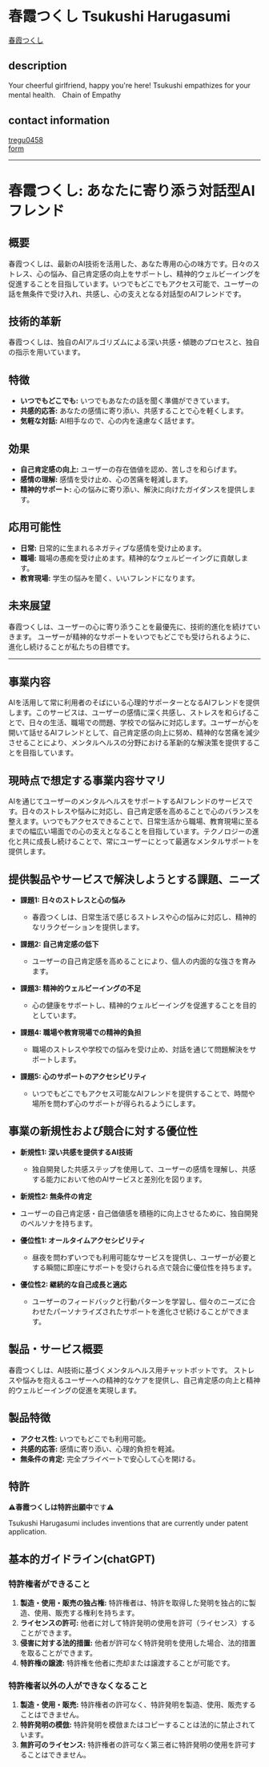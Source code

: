 # 春霞つくし Tsukushi Harugasumi
[春霞つくし](https://chat.openai.com/g/g-l1cAnHy7S-chun-xia-tukusi-tsukushi-harugasumi)

## description
Your cheerful girlfriend, happy you're here! Tsukushi empathizes for your mental health.　Chain of Empathy

## contact information
[tregu0458](https://twitter.com/tregu0458)  
[form](https://forms.gle/5BpzGKHC1986YHm16)  

---
# 春霞つくし: あなたに寄り添う対話型AIフレンド

## 概要
春霞つくしは、最新のAI技術を活用した、あなた専用の心の味方です。日々のストレス、心の悩み、自己肯定感の向上をサポートし、精神的ウェルビーイングを促進することを目指しています。いつでもどこでもアクセス可能で、ユーザーの話を無条件で受け入れ、共感し、心の支えとなる対話型のAIフレンドです。

## 技術的革新
春霞つくしは、独自のAIアルゴリズムによる深い共感・傾聴のプロセスと、独自の指示を用いています。

## 特徴
- **いつでもどこでも:** いつでもあなたの話を聞く準備ができています。
- **共感的応答:** あなたの感情に寄り添い、共感することで心を軽くします。
- **気軽な対話:** AI相手なので、心の内を遠慮なく話せます。

## 効果
- **自己肯定感の向上:** ユーザーの存在価値を認め、苦しさを和らげます。
- **感情の理解:** 感情を受け止め、心の苦痛を軽減します。
- **精神的サポート:** 心の悩みに寄り添い、解決に向けたガイダンスを提供します。

## 応用可能性

- **日常:** 日常的に生まれるネガティブな感情を受け止めます。
- **職場:** 職場の愚痴を受け止めます。精神的なウェルビーイングに貢献します。
- **教育現場:** 学生の悩みを聞く、いいフレンドになります。

## 未来展望
春霞つくしは、ユーザーの心に寄り添うことを最優先に、技術的進化を続けていきます。
ユーザーが精神的なサポートをいつでもどこでも受けられるように、進化し続けることが私たちの目標です。

---

## 事業内容
AIを活用して常に利用者のそばにいる心理的サポーターとなるAIフレンドを提供します。このサービスは、ユーザーの感情に深く共感し、ストレスを和らげることで、日々の生活、職場での問題、学校での悩みに対応します。ユーザーが心を開いて話せるAIフレンドとして、自己肯定感の向上に努め、精神的な苦痛を減少させることにより、メンタルヘルスの分野における革新的な解決策を提供することを目指しています。

## 現時点で想定する事業内容サマリ
AIを通じてユーザーのメンタルヘルスをサポートするAIフレンドのサービスです。日々のストレスや悩みに対応し、自己肯定感を高めることで心のバランスを整えます。いつでもアクセスできることで、日常生活から職場、教育現場に至るまでの幅広い場面での心の支えとなることを目指しています。テクノロジーの進化と共に成長し続けることで、常にユーザーにとって最適なメンタルサポートを提供します。

## 提供製品やサービスで解決しようとする課題、ニーズ

- **課題1: 日々のストレスと心の悩み**
  - 春霞つくしは、日常生活で感じるストレスや心の悩みに対応し、精神的なリラクゼーションを提供します。

- **課題2: 自己肯定感の低下**
  - ユーザーの自己肯定感を高めることにより、個人の内面的な強さを育みます。

- **課題3: 精神的ウェルビーイングの不足**
  - 心の健康をサポートし、精神的ウェルビーイングを促進することを目的としています。

- **課題4: 職場や教育現場での精神的負担**
  - 職場のストレスや学校での悩みを受け止め、対話を通じて問題解決をサポートします。

- **課題5: 心のサポートのアクセシビリティ**
  - いつでもどこでもアクセス可能なAIフレンドを提供することで、時間や場所を問わず心のサポートが得られるようにします。
 
## 事業の新規性および競合に対する優位性

- **新規性1: 深い共感を提供するAI技術**
  - 独自開発した共感ステップを使用して、ユーザーの感情を理解し、共感する能力において他のAIサービスと差別化を図ります。

-  **新規性2: 無条件の肯定**
  - ユーザーの自己肯定感・自己価値感を積極的に向上させるために、独自開発のペルソナを持ちます。

- **優位性1: オールタイムアクセシビリティ**
  - 昼夜を問わずいつでも利用可能なサービスを提供し、ユーザーが必要とする瞬間に即座にサポートを受けられる点で競合に優位性を持ちます。

- **優位性2: 継続的な自己成長と適応**
  - ユーザーのフィードバックと行動パターンを学習し、個々のニーズに合わせたパーソナライズされたサポートを進化させ続けることができます。


## 製品・サービス概要

春霞つくしは、AI技術に基づくメンタルヘルス用チャットボットです。
ストレスや悩みを抱えるユーザーへの精神的なケアを提供し、自己肯定感の向上と精神的ウェルビーイングの促進を実現します。

## 製品特徴

- **アクセス性:** いつでもどこでも利用可能。
- **共感的応答:** 感情に寄り添い、心理的負担を軽減。
- **無条件の肯定:** 完全プライベートで安心して心を開ける。
  
## 特許
⚠️**春霞つくしは特許出願中**です⚠️

Tsukushi Harugasumi includes inventions that are currently under patent application.

## 基本的ガイドライン(chatGPT)
### 特許権者ができること
1. **製造・使用・販売の独占権:** 特許権者は、特許を取得した発明を独占的に製造、使用、販売する権利を持ちます。
2. **ライセンスの許可:** 他者に対して特許発明の使用を許可（ライセンス）することができます。
3. **侵害に対する法的措置:** 他者が許可なく特許発明を使用した場合、法的措置を取ることができます。
4. **特許権の譲渡:** 特許権を他者に売却または譲渡することが可能です。

### 特許権者以外の人ができなくなること
1. **製造・使用・販売:** 特許権者の許可なく、特許発明を製造、使用、販売することはできません。
2. **特許発明の模倣:** 特許発明を模倣またはコピーすることは法的に禁止されています。
3. **無許可のライセンス:** 特許権者の許可なく第三者に特許発明の使用を許可することはできません。
